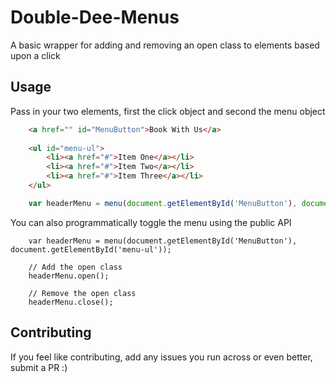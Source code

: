 # Double-Dee-Menus

A basic wrapper for adding and removing an open class to elements based upon a click

## Usage

Pass in your two elements, first the click object and second the menu object

```html
    <a href="" id="MenuButton">Book With Us</a>
    
    <ul id="menu-ul">
        <li><a href="#">Item One</a></li>
        <li><a href="#">Item Two</a></li>
        <li><a href="#">Item Three</a></li>
    </ul>
```

```javascript
    var headerMenu = menu(document.getElementById('MenuButton'), document.getElementById('menu-ul'));
```


You can also programmatically toggle the menu using the public API

```
    var headerMenu = menu(document.getElementById('MenuButton'), document.getElementById('menu-ul'));
   
    // Add the open class
    headerMenu.open();
    
    // Remove the open class
    headerMenu.close();
```

## Contributing

If you feel like contributing, add any issues you run across or even better, submit a PR :)
